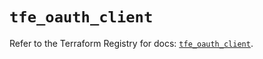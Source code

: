 # `tfe_oauth_client`

Refer to the Terraform Registry for docs: [`tfe_oauth_client`](https://registry.terraform.io/providers/hashicorp/tfe/0.65.1/docs/resources/oauth_client).

